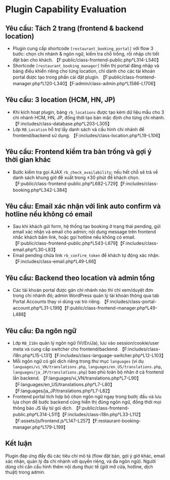 # Plugin Capability Evaluation

## Yêu cầu: Tách 2 trang (frontend & backend location)
- Plugin cung cấp shortcode `[restaurant_booking_portal]` với flow 3 bước: chọn chi nhánh & ngôn ngữ, kiểm tra chỗ trống, rồi nhập chi tiết đặt bàn cho khách. 【F:public/class-frontend-public.php†L314-L540】
- Shortcode `[restaurant_booking_manager]` hiển thị portal đăng nhập và bảng điều khiển riêng cho từng location, chỉ dành cho các tài khoản portal được tạo trong phần cài đặt plugin. 【F:public/class-frontend-manager.php†L120-L340】【F:admin/class-admin.php†L1586-L1706】

## Yêu cầu: 3 location (HCM, HN, JP)
- Khi kích hoạt plugin, bảng `rb_locations` được tạo kèm dữ liệu mẫu cho 3 chi nhánh HCM, HN, JP, đồng thời tạo bàn mặc định cho từng chi nhánh. 【F:includes/class-database.php†L203-L305】
- Lớp `RB_Location` hỗ trợ lấy danh sách và cấu hình chi nhánh để frontend/backend sử dụng. 【F:includes/class-location.php†L19-L106】

## Yêu cầu: Frontend kiểm tra bàn trống và gợi ý thời gian khác
- Bước kiểm tra gọi AJAX `rb_check_availability`; nếu hết chỗ sẽ trả về danh sách khung giờ đề xuất trong ±30 phút để khách chọn. 【F:public/class-frontend-public.php†L682-L729】【F:includes/class-booking.php†L342-L384】

## Yêu cầu: Email xác nhận với link auto confirm và hotline nếu không có email
- Sau khi khách gửi form, hệ thống tạo booking ở trạng thái pending, gửi email xác nhận và email cho admin; nội dung message trên frontend nhắc khách bấm link, hoặc gọi hotline nếu không có email. 【F:public/class-frontend-public.php†L543-L679】【F:includes/class-email.php†L30-L83】
- Email pending chứa link `rb_confirm_token` để khách tự động xác nhận. 【F:includes/class-email.php†L49-L66】

## Yêu cầu: Backend theo location và admin tổng
- Các tài khoản portal được gán chi nhánh nào thì chỉ xem/duyệt đơn trong chi nhánh đó; admin WordPress quản lý tài khoản thông qua tab Portal Accounts thay vì dùng vai trò riêng. 【F:includes/class-portal-account.php†L31-L199】【F:public/class-frontend-manager.php†L49-L488】

## Yêu cầu: Đa ngôn ngữ
- Lớp `RB_I18n` quản lý ngôn ngữ (Vi/En/Ja), lưu vào session/cookie/user meta và cung cấp switcher cho frontend/backend. 【F:includes/class-i18n.php†L15-L131】【F:includes/class-language-switcher.php†L12-L103】
- Mỗi ngôn ngữ có gói dịch riêng trong thư mục `languages` (ví dụ `languages/vi_VN/translations.php`, `languages/en_US/translations.php`, `languages/ja_JP/translations.php`) bao phủ toàn bộ nhãn ở cả frontend lẫn backend. 【F:languages/vi_VN/translations.php†L7-L90】【F:languages/en_US/translations.php†L7-L80】【F:languages/ja_JP/translations.php†L7-L82】
- Frontend portal tích hợp bộ chọn ngôn ngữ ngay trong bước đầu và lưu lựa chọn để bước backend cũng hiển thị đúng ngôn ngữ, đồng thời mọi thông báo JS lấy từ gói dịch. 【F:public/class-frontend-public.php†L314-L511】【F:includes/class-i18n.php†L33-L112】【F:assets/js/frontend.js†L147-L257】【F:restaurant-booking-manager.php†L179-L199】

## Kết luận
Plugin đáp ứng đầy đủ các tiêu chí mô tả (flow đặt bàn, gợi ý giờ khác, email xác nhận, quản lý đa chi nhánh với quyền riêng, và đa ngôn ngữ). Người dùng chỉ cần cấu hình thêm nội dung thực tế (giờ mở cửa, hotline, dịch thuật) trong admin.

